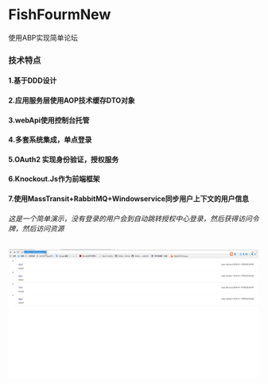 # FishFourmNew
使用ABP实现简单论坛

### 技术特点
#### 1.基于DDD设计
#### 2.应用服务层使用AOP技术缓存DTO对象
#### 3.webApi使用控制台托管
#### 4.多套系统集成，单点登录
#### 5.OAuth2 实现身份验证，授权服务
#### 6.Knockout.Js作为前端框架
#### 7.使用MassTransit+RabbitMQ+Windowservice同步用户上下文的用户信息
###### 这是一个简单演示，没有登录的用户会到自动跳转授权中心登录，然后获得访问令牌，然后访问资源
![](https://github.com/andyliyuze/FishFourmNew/blob/master/FishFourm.WebApp/Content/loginflow.gif)
